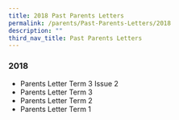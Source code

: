 ```yaml
---
title: 2018 Past Parents Letters
permalink: /parents/Past-Parents-Letters/2018
description: ""
third_nav_title: Past Parents Letters
---
```


### 2018
* Parents Letter Term 3 Issue 2
* Parents Letter Term 3
* Parents Letter Term 2
* Parents Letter Term 1